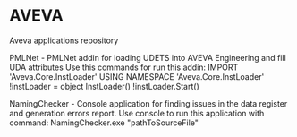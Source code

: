 # AVEVA
Aveva applications repository

PMLNet - PMLNet addin for loading UDETS into AVEVA Engineering and fill UDA attributes
Use this commands for run this addin:
IMPORT 'Aveva.Core.InstLoader'
USING NAMESPACE 'Aveva.Core.InstLoader'
!instLoader = object InstLoader()
!instLoader.Start()

NamingChecker - Console application for finding issues in the data register and generation errors report.
Use console to run this application with command:
NamingChecker.exe "pathToSourceFile"